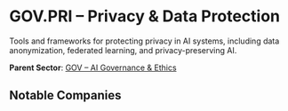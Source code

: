 # GOV.PRI – Privacy & Data Protection

Tools and frameworks for protecting privacy in AI systems, including data anonymization, federated learning, and privacy-preserving AI.


**Parent Sector**: [GOV – AI Governance & Ethics](gov.md)

## Notable Companies

